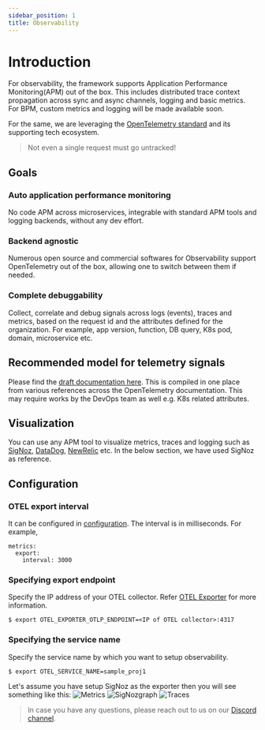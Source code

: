 ```yaml
---
sidebar_position: 1
title: Observability
---
```


# Introduction

For observability, the framework supports Application Performance Monitoring(APM) out of the box. This includes distributed trace context propagation across sync and async channels, logging and basic metrics. For BPM, custom metrics and logging will be made available soon. 

For the same, we are leveraging the [OpenTelemetry standard](http://opentelemetry.io) and its supporting tech ecosystem. 

> Not even a single request must go untracked!

## Goals

### Auto application performance monitoring

No code APM across microservices, integrable with standard APM tools and logging backends, without any dev effort.

### Backend agnostic

Numerous open source and commercial softwares for Observability support OpenTelemetry out of the box, allowing one to switch between them if needed.

### Complete debuggability

Collect, correlate and debug signals across logs (events), traces and metrics, based on the request id and the attributes defined for the organization. For example, app version, function, DB query, K8s pod, domain, microservice etc.

## Recommended model for telemetry signals

Please find the [draft documentation here](https://docs.google.com/document/d/12V0oaqj81G8nDuCeD46_mHovv6uwaguwd4kVpBC2J6Q/edit#heading=h.zerkjmn66eyq). This is compiled in one place from various references across the OpenTelemetry documentation. This may require works by the DevOps team as well e.g. K8s related attributes.

## Visualization
You can use any APM tool to visualize metrics, traces and logging such as [SigNoz](https://signoz.io/), [DataDog](https://www.datadoghq.com/), [NewRelic](https://newrelic.com/) etc. In the below section, we have used SigNoz as reference.

## Configuration
### OTEL export interval
It can be configured in [configuration](../microservices/setup/configuration/static-vars.md/#telemetryindexyaml). The interval is in milliseconds. For example,
```
metrics:
  export:
    interval: 3000
```

### Specifying export endpoint
Specify the IP address of your OTEL collector. Refer [OTEL Exporter](https://opentelemetry.io/docs/reference/specification/protocol/exporter/#endpoint-urls-for-otlphttp) for more information.
```
$ export OTEL_EXPORTER_OTLP_ENDPOINT=<IP of OTEL collector>:4317
```
### Specifying the service name
Specify the service name by which you want to setup observability.
```
$ export OTEL_SERVICE_NAME=sample_proj1
```

Let's assume you have setup SigNoz as the exporter then you will see something like this: 
![Metrics](/img/Metrics.png)
![SigNozgraph](/img/SigNoz-graph.png)
![Traces](/img/Traces.png)

> In case you have any questions, please reach out to us on our [Discord channel](https://discord.com/channels/983323669809999882/983323669809999885).